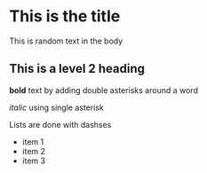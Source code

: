 # This is the title

This is random text in the body

## This is a level 2 heading

**bold** text by adding double asterisks around a word

*italic* using single asterisk

Lists are done with dashses
- item 1
- item 2
- item 3
